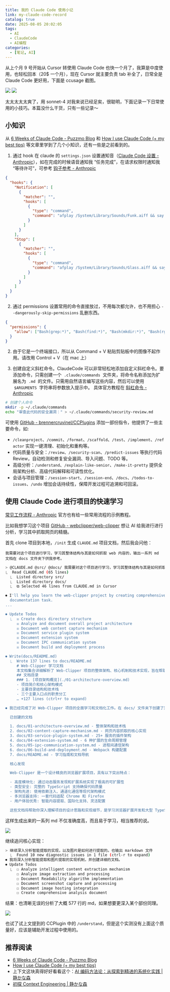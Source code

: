```yaml
---
title: 我的 Claude Code 使用小记
link: my-claude-code-record
catalog: true
date: 2025-08-05 20:02:05
tags:
  - AI
  - ClaudeCode
  - AI编程
categories:
  - [笔记, AI]
---
```


从上个月 9 号开始从 Cursor 转使用 Claude Code 也快一个月了，我算是中度使用，也轻松回本（20$ 一个月），现在 Cursor 就主要负责 tab 补全了，日常全是 Claude Code 更好用，下面是 ccusage 截图。

![](https://r2.cosine.ren/i/2025/08/11f52c337f2d54eaf4f67b46aec3e263.webp)
![](https://r2.cosine.ren/i/2025/08/3fc8b17834935b4043391eba47aae310.webp)

太太太太太爽了，用 sonnet-4 对我来说已经足矣，很聪明，下面记录一下日常使用的小技巧。本篇没什么干货，只有一些记录～

## 小知识

从 [6 Weeks of Claude Code - Puzzmo Blog](https://blog.puzzmo.com/posts/2025/07/30/six-weeks-of-claude-code/) 和 [How I use Claude Code (+ my best tips)](https://www.builder.io/blog/claude-code) 等文章里学到了几个小知识，还有一些是之前看到的。

1. 通过 hook 在 claude 的 `settings.json` 设置通知音（[Claude Code 设置 - Anthropic](https://docs.anthropic.com/zh-CN/docs/claude-code/settings)），如在完成的时候语音通知我 “任务完成”，在请求权限时通知我 “等待许可”，可参考 [钩子参考 - Anthropic](https://docs.anthropic.com/zh-CN/docs/claude-code/hooks)

```json
{
  "hooks": {
    "Notification": [
      {
        "matcher": "",
        "hooks": [
          {
            "type": "command",
            "command": "afplay /System/Library/Sounds/Funk.aiff && say \\\"等待许可\\"
          }
        ]
      }
    ],
    "Stop": [
      {
        "matcher": "",
        "hooks": [
          {
            "type": "command",
            "command": "afplay /System/Library/Sounds/Glass.aiff && say \\\"任务完成\\"
          }
        ]
      }
    ]
  }
}
```

2. 通过 permissions 设置常用的命令直接放过，不用每次都允许，也不用担心 `--dangerously-skip-permissions` 乱删东西。

```json
{
  "permissions": {
    "allow": ["Bash(grep:*)", "Bash(find:*)", "Bash(mkdir:*)", "Bash(rg:*)", "Bash(ls:*)", "Bash(awk:*)"]
  }
}
```

2. 由于它是一个终端接口，所以从 Command + V 粘贴剪贴板中的图像不起作用。请改用 Control + V（在 mac 上）

3. 创建自定义斜杠命令。ClaudeCode 可以非常轻松地添加自定义斜杠命令。要添加命令，只需创建一个  `.claude/commands`  文件夹，将命令名称添加为扩展名为  `.md`  的文件。只需用自然语言编写这些内容，然后可以使用  `$ARGUMENTS`  字符串将参数放入提示中。 具体官方教程在 [斜杠命令 - Anthropic](https://docs.anthropic.com/zh-CN/docs/claude-code/slash-commands#%E4%B8%AA%E4%BA%BA%E5%91%BD%E4%BB%A4)

```bash
# 创建个人命令
mkdir -p ~/.claude/commands
echo "审查此代码的安全漏洞：" > ~/.claude/commands/security-review.md
```

可使用 [GitHub - brennercruvinel/CCPlugins](https://github.com/brennercruvinel/CCPlugins) 添加一部份指令，他提供了一些主要命令，如:

- `/cleanproject`、`/commit`、`/format`、`/scaffold`、`/test`、`/implement`、`/refactor` 实现一键清理、初始化和重构等。
- 代码质量与安全：`/review`、`/security-scan`、`/predict-issues` 等执行代码 Review，自动检测和修复安全漏洞、导入问题、TODO 等。
- 高级分析：`/understand`、`/explain-like-senior`、`/make-it-pretty` 提供全局架构分析、高级代码解释和可读性优化。
- 会话与项目管理：`/session-start`、`/session-end`、`/docs`、`/todos-to-issues`、`/undo` 增加会话持续性，保障开发过程可追溯和可回滚。

## 使用 Claude Code 进行项目的快速学习

[常见工作流程 - Anthropic](https://docs.anthropic.com/zh-CN/docs/claude-code/common-workflows#%E7%90%86%E8%A7%A3%E6%96%B0%E4%BB%A3%E7%A0%81%E5%BA%93) 官方也有给一些常用流程的示例教程。

比如我想学习这个项目 [GitHub - webclipper/web-clipper](https://github.com/webclipper/web-clipper) 想让 AI 给我进行进行分析，学习其中抓取网页的精髓。

首先 clone 项目到本地，`/init` 生成 `CLAUDE.md` 项目文档，然后我会问他：

`我需要对这个项目进行学习，学习其整体结构与其是如何抓取 web 内容的，输出一系列 md 文档在 docs 文件夹下供我参考。`

```bash
> @CLAUDE.md @src/ @docs/ 我需要对这个项目进行学习，学习其整体结构与其是如何抓取 web 内容的，输出一系列 md 文档在 docs 文件夹下供我参考。
⎿  Read CLAUDE.md (65 lines)
  ⎿  Listed directory src/
  ⎿  Listed directory docs/
  ⎿  ⧉ Selected 46 lines from CLAUDE.md in Cursor

⏺ I'll help you learn the web-clipper project by creating comprehensive documentation. Let me first create a todo list to plan this learning
  documentation task.
...

⏺ Update Todos
  ⎿  ☒ Create docs directory structure
     ☒ Analyze and document overall project architecture
     ☒ Document web content capture mechanism
     ☒ Document service plugin system
     ☒ Document extension system
     ☒ Document IPC communication system
     ☒ Document build and deployment process

⏺ Write(docs/README.md)
  ⎿  Wrote 137 lines to docs/README.md
     # Web-Clipper 学习文档
     本文档集合详细解析了 Web-Clipper 项目的整体架构、核心机制和技术实现，旨在帮助开发者深入理解这个通用网页剪藏浏览器扩展的设计思路和实现细节。
     ## 文档目录
     ### 1. [项目架构概览](./01-architecture-overview.md)
     - 项目简介和核心架构模式
     - 主要目录结构和技术栈
     - 三个主要入口点的职责分工
     … +127 lines (ctrl+r to expand)

⏺ 我已经完成了对 Web-Clipper 项目的全面学习和文档化工作。在 docs/ 文件夹下创建了完整的学习文档系列：

  已创建的文档

  1. docs/01-architecture-overview.md - 整体架构和技术栈
  2. docs/02-content-capture-mechanism.md - 网页内容抓取的核心实现
  3. docs/03-service-plugin-system.md - 25+ 服务的插件架构
  4. docs/04-extension-system.md - 6 种扩展的生命周期管理
  5. docs/05-ipc-communication-system.md - 进程间通信架构
  6. docs/06-build-and-deployment.md - Webpack 构建配置
  7. docs/README.md - 学习指南和文档导航

  核心发现

  Web-Clipper 是一个设计精良的浏览器扩展项目，具有以下突出特点：

  - 高度模块化: 通过动态服务发现和扩展系统实现了极高的可扩展性
  - 类型安全: 完整的 TypeScript 支持确保代码质量
  - 架构先进: 使用依赖注入、通道化通信等现代架构模式
  - 多浏览器支持: 一套代码适配 Chrome 和 Firefox
  - 用户体验优秀: 智能内容提取、国际化支持、灵活配置

  这些文档将帮助你深入理解项目的设计思路和实现细节，是学习浏览器扩展开发和大型 TypeScript 项目架构的优秀参考资料。
```

这样生成出来的一系列 md 不仅准确度高，而且易于学习，相当推荐的说。

![](https://r2.cosine.ren/i/2025/08/db2179092e838b0f4c07ccb1d4417804.webp)

继续追问核心实现：

```bash
> 继续深入分析智能提取的实现，以及图片是如何进行提取的。也输出 markdown 文件
  ⎿  Found 10 new diagnostic issues in 1 file (ctrl-r to expand)
⏺ 我将深入分析智能提取和图片提取的实现机制，并创建详细的文档。
⏺ Update Todos
  ⎿  ☐ Analyze intelligent content extraction mechanism
     ☐ Analyze image extraction and processing
     ☐ Document Readability algorithm implementation
     ☐ Document screenshot capture and processing
     ☐ Document image hosting integration
     ☐ Create comprehensive analysis document
```

结果：也清晰无误的分析了大概 577 行的 md，如果想要更深入某个部份同理。

![](https://r2.cosine.ren/i/2025/08/56a6f617039bfbec640bbd75b160b3cb.webp)

也试了试上文提到的 CCPlugin 中的 `/understand`，但是这个实测没有上面这个质量好，应该是辅助开发过程中使用的。

## 推荐阅读

- [6 Weeks of Claude Code - Puzzmo Blog](https://blog.puzzmo.com/posts/2025/07/30/six-weeks-of-claude-code/)
- [How I use Claude Code (+ my best tips)](https://www.builder.io/blog/claude-code)
- 上下文这块真得好好看看这个：[AI 编码方法论：从探索到精进的系统化实践 | 静かな森](https://innei.in/posts/tech/ai-coding-methodology-systematic-practice)
- [初探 Context Engineering | 静かな森](https://innei.in/posts/programming/exploring-context-engineering)
